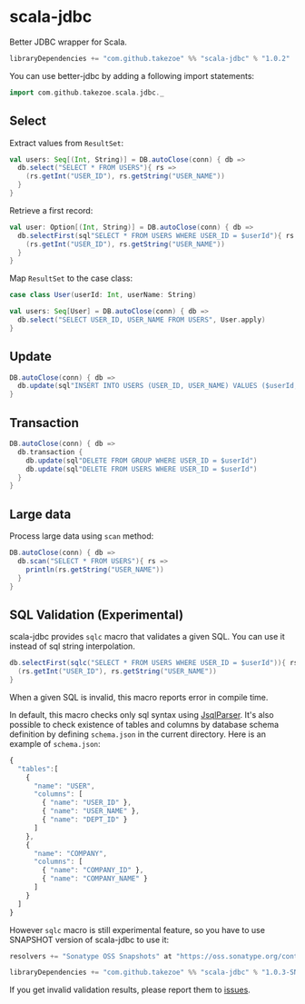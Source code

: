 # scala-jdbc

Better JDBC wrapper for Scala.

```scala
libraryDependencies += "com.github.takezoe" %% "scala-jdbc" % "1.0.2"
```

You can use better-jdbc by adding a following import statements:

```scala
import com.github.takezoe.scala.jdbc._
```

## Select

Extract values from `ResultSet`:

```scala
val users: Seq[(Int, String)] = DB.autoClose(conn) { db =>
  db.select("SELECT * FROM USERS"){ rs =>
    (rs.getInt("USER_ID"), rs.getString("USER_NAME"))
  }
}
```

Retrieve a first record:

```scala
val user: Option[(Int, String)] = DB.autoClose(conn) { db =>
  db.selectFirst(sql"SELECT * FROM USERS WHERE USER_ID = $userId"){ rs =>
    (rs.getInt("USER_ID"), rs.getString("USER_NAME"))
  }
}
```

Map `ResultSet` to the case class:

```scala
case class User(userId: Int, userName: String)

val users: Seq[User] = DB.autoClose(conn) { db =>
  db.select("SELECT USER_ID, USER_NAME FROM USERS", User.apply)
}
```

## Update

```scala
DB.autoClose(conn) { db =>
  db.update(sql"INSERT INTO USERS (USER_ID, USER_NAME) VALUES ($userId, $userName)")
}
```

## Transaction

```scala
DB.autoClose(conn) { db =>
  db.transaction {
    db.update(sql"DELETE FROM GROUP WHERE USER_ID = $userId")
    db.update(sql"DELETE FROM USERS WHERE USER_ID = $userId")
  }
}
```

## Large data

Process large data using `scan` method:

```scala
DB.autoClose(conn) { db =>
  db.scan("SELECT * FROM USERS"){ rs =>
    println(rs.getString("USER_NAME"))
  }
}
```

## SQL Validation (Experimental)

scala-jdbc provides `sqlc` macro that validates a given SQL. You can use it instead of sql string interpolation.

```scala
db.selectFirst(sqlc("SELECT * FROM USERS WHERE USER_ID = $userId")){ rs =>
  (rs.getInt("USER_ID"), rs.getString("USER_NAME"))
}
```

When a given SQL is invalid, this macro reports error in compile time.

In default, this macro checks only sql syntax using [JsqlParser](https://github.com/JSQLParser/JSqlParser).
It's also possible to check existence of tables and columns by database schema definition by defining `schema.json` in the current directory.
Here is an example of `schema.json`:

```javascript
{
  "tables":[
    {
      "name": "USER",
      "columns": [
        { "name": "USER_ID" },
        { "name": "USER_NAME" },
        { "name": "DEPT_ID" }
      ]
    },
    {
      "name": "COMPANY",
      "columns": [
        { "name": "COMPANY_ID" },
        { "name": "COMPANY_NAME" }
      ]
    }
  ]
}
```

However `sqlc` macro is still experimental feature, so you have to use SNAPSHOT version of scala-jdbc to use it:

```scala
resolvers += "Sonatype OSS Snapshots" at "https://oss.sonatype.org/content/repositories/snapshots"

libraryDependencies += "com.github.takezoe" %% "scala-jdbc" % "1.0.3-SNAPSHOT"
```

If you get invalid validation results, please report them to [issues](https://github.com/takezoe/scala-jdbc/issues).


